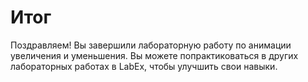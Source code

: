 # Итог

Поздравляем! Вы завершили лабораторную работу по анимации увеличения и уменьшения. Вы можете попрактиковаться в других лабораторных работах в LabEx, чтобы улучшить свои навыки.
